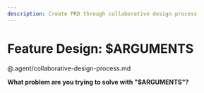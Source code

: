 ```yaml
---
description: Create PRD through collaborative design process
---
```


# Feature Design: $ARGUMENTS

@.agent/collaborative-design-process.md

**What problem are you trying to solve with "$ARGUMENTS"?**